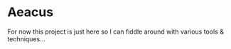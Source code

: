 # Aeacus

For now this project is just here so I can fiddle around with various tools & techniques...